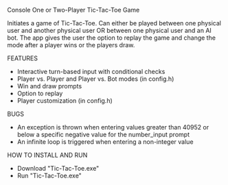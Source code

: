 Console One or Two-Player Tic-Tac-Toe Game

Initiates a game of Tic-Tac-Toe. Can either be played between one physical user
and another physical user OR between one physical user and an AI bot. 
The app gives the user the option to replay the game and change the mode after a player wins or the players draw.	

FEATURES
- Interactive turn-based input with conditional checks
- Player vs. Player and Player vs. Bot modes (in config.h)
- Win and draw prompts
- Option to replay
- Player customization (in config.h) 

BUGS
- An exception is thrown when entering values greater than 40952 or below a specific negative value for the number_input prompt
- An infinite loop is triggered when entering a non-integer value

HOW TO INSTALL AND RUN
- Download "Tic-Tac-Toe.exe"
- Run "Tic-Tac-Toe.exe"
